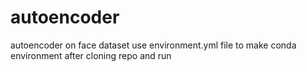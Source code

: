 # autoencoder
autoencoder on face dataset
use environment.yml file to make conda environment after cloning repo and run
